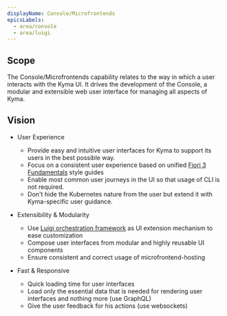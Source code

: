 ```yaml
---
displayName: Console/Microfrontends
epicsLabels:
  - area/console
  - area/luigi
---
```


## Scope

The Console/Microfrontends capability relates to the way in which a user interacts with the Kyma UI. It drives the development of the Console, a modular and extensible web user interface for managing all aspects of Kyma.

## Vision

* User Experience

    * Provide easy and intuitive user interfaces for Kyma to support its users in the best possible way.
    * Focus on a consistent user experience based on unified [Fiori 3 Fundamentals](https://sap.github.io/fundamental/components/index.html) style guides
    * Enable most common user journeys in the UI so that usage of CLI is not required.
    * Don't hide the Kubernetes nature from the user but extend it with Kyma-specific user guidance.

* Extensibility & Modularity

    * Use [Luigi orchestration framework](https://github.com/kyma-project/luigi) as UI extension mechanism to ease customization
    * Compose user interfaces from modular and highly reusable UI components
    * Ensure consistent and correct usage of microfrontend-hosting

* Fast & Responsive
    
    * Quick loading time for user interfaces
    * Load only the essential data that is needed for rendering user interfaces and nothing more (use GraphQL)
    * Give the user feedback for his actions (use websockets)   

